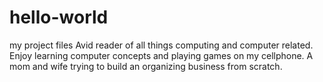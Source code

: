 # hello-world
my project files
Avid reader of all things computing and computer related. Enjoy learning computer concepts and playing games on my cellphone. A mom and wife trying to build an organizing business from scratch.   
